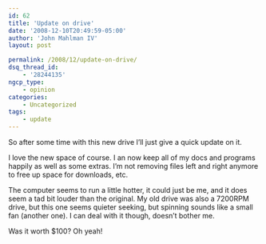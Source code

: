 ```yaml
---
id: 62
title: 'Update on drive'
date: '2008-12-10T20:49:59-05:00'
author: 'John Mahlman IV'
layout: post

permalink: /2008/12/update-on-drive/
dsq_thread_id:
    - '28244135'
ngcp_type:
    - opinion
categories:
    - Uncategorized
tags:
    - update
---
```


So after some time with this new drive I’ll just give a quick update on it.

I love the new space of course. I an now keep all of my docs and programs happily as well as some extras. I’m not removing files left and right anymore to free up space for downloads, etc.

The computer seems to run a little hotter, it could just be me, and it does seem a tad bit louder than the original. My old drive was also a 7200RPM drive, but this one seems quieter seeking, but spinning sounds like a small fan (another one). I can deal with it though, doesn’t bother me.

Was it worth $100? Oh yeah!